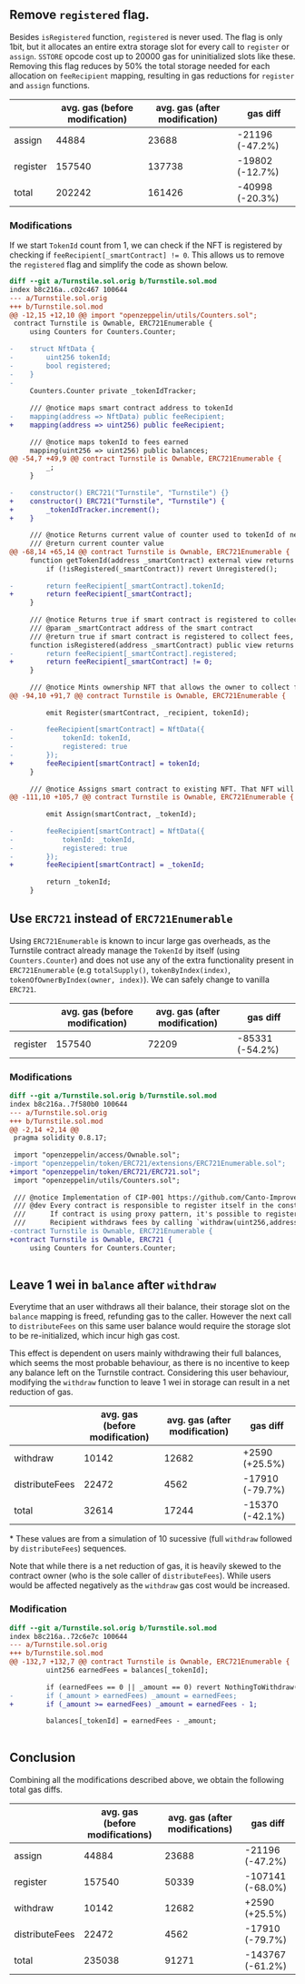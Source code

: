 ## Remove `registered` flag.

Besides `isRegistered` function, `registered` is never used. The flag is only 1bit, but it allocates an entire extra storage slot for every call to `register` or `assign`. `SSTORE` opcode cost up to 20000 gas for uninitialized slots like these. Removing this flag reduces by 50% the total storage needed for each allocation on `feeRecipient` mapping, resulting in gas reductions for `register` and `assign` functions.

|          | avg. gas (before modification) | avg. gas (after modification) | gas diff   |
|----------|--------------------------------|-------------------------------|-----------------|
| assign   | 44884                          | 23688                         | -21196 (-47.2%) |
| register | 157540                         | 137738                        | -19802 (-12.7%) |
| total    | 202242                         | 161426                        | -40998 (-20.3%) |

### Modifications
If we start `TokenId` count from 1, we can check if the NFT is registered by checking if `feeRecipient[_smartContract] != 0`. This allows us to remove the `registered` flag and simplify the code as shown below.

```diff
diff --git a/Turnstile.sol.orig b/Turnstile.sol.mod
index b8c216a..c02c467 100644
--- a/Turnstile.sol.orig
+++ b/Turnstile.sol.mod
@@ -12,15 +12,10 @@ import "openzeppelin/utils/Counters.sol";
 contract Turnstile is Ownable, ERC721Enumerable {
     using Counters for Counters.Counter;
 
-    struct NftData {
-        uint256 tokenId;
-        bool registered;
-    }
-
     Counters.Counter private _tokenIdTracker;
 
     /// @notice maps smart contract address to tokenId
-    mapping(address => NftData) public feeRecipient;
+    mapping(address => uint256) public feeRecipient;
 
     /// @notice maps tokenId to fees earned
     mapping(uint256 => uint256) public balances;
@@ -54,7 +49,9 @@ contract Turnstile is Ownable, ERC721Enumerable {
         _;
     }
 
-    constructor() ERC721("Turnstile", "Turnstile") {}
+    constructor() ERC721("Turnstile", "Turnstile") {
+        _tokenIdTracker.increment();
+    }
 
     /// @notice Returns current value of counter used to tokenId of new minted NFTs
     /// @return current counter value
@@ -68,14 +65,14 @@ contract Turnstile is Ownable, ERC721Enumerable {
     function getTokenId(address _smartContract) external view returns (uint256) {
         if (!isRegistered(_smartContract)) revert Unregistered();
 
-        return feeRecipient[_smartContract].tokenId;
+        return feeRecipient[_smartContract];
     }
 
     /// @notice Returns true if smart contract is registered to collect fees
     /// @param _smartContract address of the smart contract
     /// @return true if smart contract is registered to collect fees, false otherwise
     function isRegistered(address _smartContract) public view returns (bool) {
-        return feeRecipient[_smartContract].registered;
+        return feeRecipient[_smartContract] != 0; 
     }
 
     /// @notice Mints ownership NFT that allows the owner to collect fees earned by the smart contract.
@@ -94,10 +91,7 @@ contract Turnstile is Ownable, ERC721Enumerable {
 
         emit Register(smartContract, _recipient, tokenId);
 
-        feeRecipient[smartContract] = NftData({
-            tokenId: tokenId,
-            registered: true
-        });
+        feeRecipient[smartContract] = tokenId;
     }
 
     /// @notice Assigns smart contract to existing NFT. That NFT will collect fees generated by the smart contract.
@@ -111,10 +105,7 @@ contract Turnstile is Ownable, ERC721Enumerable {
 
         emit Assign(smartContract, _tokenId);
 
-        feeRecipient[smartContract] = NftData({
-            tokenId: _tokenId,
-            registered: true
-        });
+        feeRecipient[smartContract] = _tokenId;
 
         return _tokenId;
     }
```

## Use `ERC721` instead of `ERC721Enumerable`

Using `ERC721Enumerable` is known to incur large gas overheads, as the Turnstile contract already manage the `TokenId` by itself (using `Counters.Counter`) and does not use any of the extra functionality present in `ERC721Enumerable` (e.g `totalSupply()`, `tokenByIndex(index)`, `tokenOfOwnerByIndex(owner, index)`). We can safely change to vanilla `ERC721`.

|          | avg. gas (before modification) | avg. gas (after modification) | gas diff   |
|----------|--------------------------------|-------------------------------|-----------------|
| register | 157540                         | 72209                         | -85331 (-54.2%) |

### Modifications

```diff
diff --git a/Turnstile.sol.orig b/Turnstile.sol.mod
index b8c216a..7f580b0 100644
--- a/Turnstile.sol.orig
+++ b/Turnstile.sol.mod
@@ -2,14 +2,14 @@
 pragma solidity 0.8.17;
 
 import "openzeppelin/access/Ownable.sol";
-import "openzeppelin/token/ERC721/extensions/ERC721Enumerable.sol";
+import "openzeppelin/token/ERC721/ERC721.sol";
 import "openzeppelin/utils/Counters.sol";
 
 /// @notice Implementation of CIP-001 https://github.com/Canto-Improvement-Proposals/CIPs/blob/main/CIP-001.md
 /// @dev Every contract is responsible to register itself in the constructor by calling `register(address)`.
 ///      If contract is using proxy pattern, it's possible to register retroactively, however past fees will be lost.
 ///      Recipient withdraws fees by calling `withdraw(uint256,address,uint256)`.
-contract Turnstile is Ownable, ERC721Enumerable {
+contract Turnstile is Ownable, ERC721 {
     using Counters for Counters.Counter;
 
```

## Leave 1 wei in `balance` after `withdraw`
Everytime that an user withdraws all their balance, their storage slot on the `balance` mapping is freed, refunding gas to the caller. However the next call to `distributeFees` on this same user balance would require the storage slot to be re-initialized, which incur high gas cost. 

This effect is dependent on users mainly withdrawing their full balances, which seems the most probable behaviour, as there is no incentive to keep any balance left on the Turnstile contract. Considering this user behaviour, modifying the `withdraw` function to leave 1 wei in storage can result in a net reduction of gas.

|                | avg. gas (before modification) | avg. gas (after modification) | gas diff        |
|----------------|--------------------------------|-------------------------------|-----------------|
| withdraw       | 10142                          | 12682                         | +2590  (+25.5%) |
| distributeFees | 22472                          | 4562                          | -17910 (-79.7%) |
| total          | 32614                          | 17244                         | -15370 (-42.1%) |

\* These values are from a simulation of 10 sucessive (full `withdraw` followed by `distributeFees`) sequences.

Note that while there is a net reduction of gas, it is heavily skewed to the contract owner (who is the sole caller of `distributeFees`). While users would be affected negatively as the `withdraw` gas cost would be increased.

### Modification
```diff
diff --git a/Turnstile.sol.orig b/Turnstile.sol.mod
index b8c216a..72c6e7c 100644
--- a/Turnstile.sol.orig
+++ b/Turnstile.sol.mod
@@ -132,7 +132,7 @@ contract Turnstile is Ownable, ERC721Enumerable {
         uint256 earnedFees = balances[_tokenId];
 
         if (earnedFees == 0 || _amount == 0) revert NothingToWithdraw();
-        if (_amount > earnedFees) _amount = earnedFees;
+        if (_amount >= earnedFees) _amount = earnedFees - 1;
 
         balances[_tokenId] = earnedFees - _amount;
 
```

## Conclusion
Combining all the modifications described above, we obtain the following total gas diffs.

|                | avg. gas (before modifications)| avg. gas (after modifications)| gas diff    |
|----------------|--------------------------------|-------------------------------|------------------|
| assign         | 44884                          | 23688                         | -21196  (-47.2%) |
| register       | 157540                         | 50339                         | -107141 (-68.0%) |
| withdraw       | 10142                          | 12682                         | +2590   (+25.5%) |
| distributeFees | 22472                          | 4562                          | -17910  (-79.7%) |
| total          | 235038                         | 91271                         | -143767 (-61.2%) |